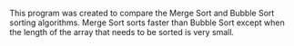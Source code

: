 This program was created to compare the Merge Sort and Bubble Sort sorting algorithms.
Merge Sort sorts faster than Bubble Sort except when the length of the array that needs to be sorted is very small.